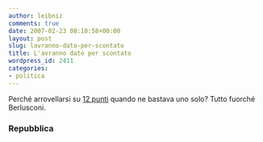 ```yaml
---
author: leibniz
comments: true
date: 2007-02-23 08:10:58+00:00
layout: post
slug: lavranno-dato-per-scontato
title: L'avranno dato per scontato
wordpress_id: 2411
categories:
- politica
---
```


Perché arrovellarsi su [12 punti](http://www.repubblica.it/2007/02/sezioni/politica/governo-battuto-2/i-dodici-punti-di-prodi/i-dodici-punti-di-prodi.html) quando ne bastava uno solo? Tutto fuorché Berlusconi.


### Repubblica
